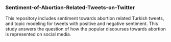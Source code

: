 ### Sentiment-of-Abortion-Related-Tweets-on-Twitter
This repository includes sentiment towards abortion related Turkish tweets, and topic modeling for tweets with positive and negative sentiment. This study answers the question of how the popular discourses towards abortion is represented on social media. 
